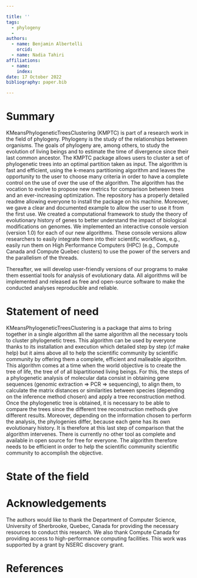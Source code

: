 ```yaml
---

title: ''
tags:
  - phylogeny
  - 
authors:
  - name: Benjamin Albertelli
    orcid: 
  - name: Nadia Tahiri
affiliations:
  - name:
    index:
date: 17 October 2022
bibliography: paper.bib

---
```


# Summary 

KMeansPhylogeneticTreesClustering (KMPTC) is part of a research work in the field of phylogeny. Phylogeny is the study of the relationships between organisms. The goals of phylogeny are, among others, to study the evolution of living beings and to estimate the time of divergence since their last common ancestor. The KMPTC package allows users to cluster a set of phylogenetic trees into an optimal partition taken as input. The algorithm is fast and efficient, using the k-means partitioning algorithm and leaves the opportunity to the user to choose many criteria in order to have a complete control on the use of over the use of the algorithm. The algorithm has the vocation to evolve to propose new metrics for comparison between trees and an ever-increasing optimization. The repository has a properly detailed readme allowing everyone to install the package on his machine. Moreover, we gave a clear and documented example to allow the user to use it from the first use. We created a computational framework to study the theory of evolutionary history of genes to better understand the impact of biological modifications on genomes. We implemented an interactive console version (version 1.0) for each of our new algorithms. These console versions allow researchers to easily integrate them into their scientific workflows, e.g., easily run them on High Performance Computers (HPC) (e.g., Compute Canada and Compute Quebec clusters) to use the power of the servers and the parallelism of the threads.
 
Thereafter, we will develop user-friendly versions of our programs to make them essential tools for analysis of evolutionary data. All algorithms will be implemented and released as free and open-source software to make the conducted analyses reproducible and reliable. 

# Statement of need

KMeansPhylogeneticTreesClustering is a package that aims to bring together in a single algorithm all the same algorithm all the necessary tools to cluster phylogenetic trees. This algorithm can be used by everyone thanks to its installation and execution which detailed step by step (cf make help) but it aims above all to help the scientific community by scientific community by offering them a complete, efficient and malleable algorithm. This algorithm comes at a time when the world objective is to create the tree of life, the tree of of all bipartitioned living beings. For this, the steps of a phylogenetic analysis of molecular data consist in obtaining gene sequences (genomic extraction => PCR => sequencing), to align them, to calculate the matrix distances or similarities between species (depending on the inference method chosen) and apply a tree reconstruction method. Once the phylogenetic tree is obtained, it is necessary to be able to compare the trees since the different tree reconstruction methods give different results. Moreover, depending on the information chosen to perform the analysis, the phylogenies differ, because each gene has its own evolutionary history. It is therefore at this last step of comparison that the algorithm intervenes. There is currently no other tool as complete and available in open source for free for everyone. The algorithm therefore needs to be efficient in order to help the scientific community scientific community to accomplish the objective. 

# State of the field



# Acknowledgements

The authors would like to thank the Department of Computer Science, University of Sherbrooke, Quebec, Canada for providing the necessary resources to conduct this research. We also thank Compute Canada for providing access to high-performance computing facilities. This work was supported by a grant by NSERC discovery grant. 

# References
